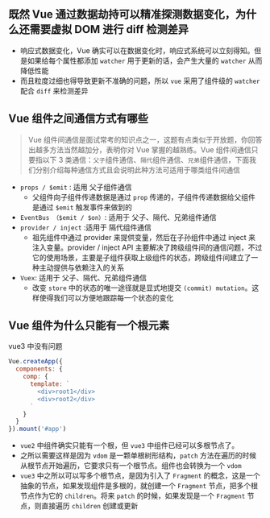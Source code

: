 ## 既然 Vue 通过数据劫持可以精准探测数据变化，为什么还需要虚拟 DOM 进行 diff 检测差异

- 响应式数据变化，Vue 确实可以在数据变化时，响应式系统可以立刻得知。但是如果给每个属性都添加 `watcher` 用于更新的话，会产生大量的 `watcher` 从而降低性能
- 而且粒度过细也得导致更新不准确的问题，所以 `vue` 采用了组件级的 `watcher` 配合 `diff` 来检测差异

## Vue 组件之间通信方式有哪些

> Vue 组件间通信是面试常考的知识点之一，这题有点类似于开放题，你回答出越多方法当然越加分，表明你对 Vue 掌握的越熟练。Vue 组件间通信只要指以下 3 类通信：`父子`组件通信、`隔代`组件通信、`兄弟`组件通信，下面我们分别介绍每种通信方式且会说明此种方法可适用于哪类组件间通信

- `props / $emit` : 适用 父子组件通信
  - 父组件向子组件传递数据是通过 `prop` 传递的，子组件传递数据给父组件是通过 `$emit` 触发事件来做到的
- `EventBus （$emit / $on）`: 适用于 父子、隔代、兄弟组件通信
- `provider / inject` :适用于 隔代组件通信
  - 祖先组件中通过 provider 来提供变量，然后在子孙组件中通过 inject 来注入变量。provider / inject API 主要解决了跨级组件间的通信问题，不过它的使用场景，主要是子组件获取上级组件的状态，跨级组件间建立了一种主动提供与依赖注入的关系
- `Vuex`: 适用于 父子、隔代、兄弟组件通信
  - 改变 `store` 中的状态的唯一途径就是显式地提交 `(commit) mutation`。这样使得我们可以方便地跟踪每一个状态的变化

## Vue 组件为什么只能有一个根元素

vue3 中没有问题

```js
Vue.createApp({
  components: {
    comp: {
      template: `
        <div>root1</div>
        <div>root2</div>
      `
    }
  }
}).mount('#app')
```

- `vue2` 中组件确实只能有一个根，但 `vue3` 中组件已经可以多根节点了。
- 之所以需要这样是因为 `vdom` 是一颗单根树形结构，`patch` 方法在遍历的时候从根节点开始遍历，它要求只有一个根节点。组件也会转换为一个 `vdom`
- `vue3` 中之所以可以写多个根节点，是因为引入了 `Fragment` 的概念，这是一个抽象的节点，如果发现组件是多根的，就创建一个 `Fragment` 节点，把多个根节点作为它的 `children`。将来 `patch` 的时候，如果发现是一个 `Fragment` 节点，则直接遍历 `children` 创建或更新